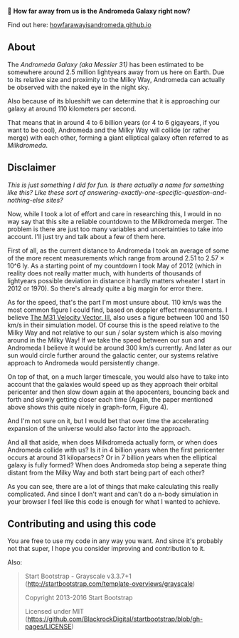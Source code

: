 🌌
__How far away from us is the Andromeda Galaxy right now?__

Find out here: [howfarawayisandromeda.github.io](https://howfarawayisandromeda.github.io/)

## About

The _Andromeda Galaxy (aka Messier 31)_ has been estimated to be somewhere around 2.5 million lightyears away from us here on Earth. Due to its relative size and proximity to the Milky Way, Andromeda can actually be observed with the naked eye in the night sky.

Also because of its blueshift we can determine that it is approaching our galaxy at around 110 kilometers per second.

That means that in around 4 to 6 billion years (or 4 to 6 gigayears, if you want to be cool), Andromeda and the Milky Way will collide (or rather merge) with each other, forming a giant elliptical galaxy often referred to as _Milkdromeda_.

## Disclaimer

_This is just something I did for fun. Is there actually a name for something like this? Like these sort of answering-exactly-one-specific-question-and-nothing-else sites?_

Now, while I took a lot of effort and care in researching this, I would in no way say that this site a reliable countdown to the Milkdromeda merger.
The problem is there are just too many variables and uncertainties to take into account. I'll just try and talk about a few of them here.

First of all, as the current distance to Andromeda I took an average of some of the more recent measurements which range from around 2.51 to 2.57 × 10^6 ly.
As a starting point of my countdown I took May of 2012 (which in reality does not really matter much, with hunderts of thousands of lightyears possible deviation in distance it hardly matters wheater I start in 2012 or 1970).
So there's already quite a big margin for error there.

As for the speed, that's the part I'm most unsure about. 110 km/s was the most common figure I could find, based on doppler effect measurements. I believe [The M31 Velocity Vector. III.](http://adsabs.harvard.edu/abs/2012ApJ...753....9V) also uses a figure between 100 and 150 km/s in their simulation model.
Of course this is the speed relative to the Milky Way and not relative to our sun / solar system which is also moving around in the Milky Way! If we take the speed between our sun and Andromeda I believe it would be around 300 km/s currently. And later as our sun would circle further around the galactic center, our systems relative approach to Andromeda would persistently change.

On top of that, on a much larger timescale, you would also have to take into account that the galaxies would speed up as they approach their orbital pericenter and then slow down again at the apocenters, bouncing back and forth and slowly getting closer each time (Again, the paper mentioned above shows this quite nicely in graph-form, Figure 4).

And I'm not sure on it, but I would bet that over time the accelerating expansion of the universe would also factor into the approach.

And all that aside, when does Milkdromeda actually form, or when does Andromeda collide with us? Is it in 4 billion years when the first pericenter occurs at around 31 kiloparsecs? Or in 7 billion years when the elliptical galaxy is fully formed?
When does Andromeda stop being a seperate thing distant from the Milky Way and both start being part of each other?

As you can see, there are a lot of things that make calculating this really complicated. And since I don't want and can't do a n-body simulation in your browser I feel like this code is enough for what I wanted to achieve.

## Contributing and using this code

You are free to use my code in any way you want. And since it's probably not that super, I hope you consider improving and contribution to it.

Also:

> Start Bootstrap - Grayscale v3.3.7+1 (http://startbootstrap.com/template-overviews/grayscale)
>
> Copyright 2013-2016 Start Bootstrap
>
> Licensed under MIT (https://github.com/BlackrockDigital/startbootstrap/blob/gh-pages/LICENSE)
